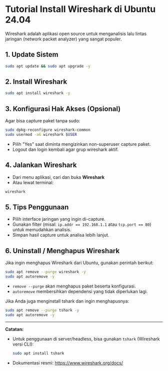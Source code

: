 # Tutorial Install Wireshark di Ubuntu 24.04

Wireshark adalah aplikasi open source untuk menganalisis lalu lintas jaringan (network packet analyzer) yang sangat populer.

## 1. Update Sistem

```bash
sudo apt update && sudo apt upgrade -y
```

## 2. Install Wireshark

```bash
sudo apt install wireshark -y
```

## 3. Konfigurasi Hak Akses (Opsional)
Agar bisa capture paket tanpa sudo:

```bash
sudo dpkg-reconfigure wireshark-common
sudo usermod -aG wireshark $USER
```
- Pilih "Yes" saat diminta mengizinkan non-superuser capture paket.
- Logout dan login kembali agar grup wireshark aktif.

## 4. Jalankan Wireshark

- Dari menu aplikasi, cari dan buka **Wireshark**
- Atau lewat terminal:

```bash
wireshark
```

## 5. Tips Penggunaan
- Pilih interface jaringan yang ingin di-capture.
- Gunakan filter (misal: `ip.addr == 192.168.1.1` atau `tcp.port == 80`) untuk memudahkan analisis.
- Simpan hasil capture untuk analisa lebih lanjut.

## 6. Uninstall / Menghapus Wireshark

Jika ingin menghapus Wireshark dari Ubuntu, gunakan perintah berikut:

```bash
sudo apt remove --purge wireshark -y
sudo apt autoremove -y
```

- `remove --purge` akan menghapus paket beserta konfigurasi.
- `autoremove` membersihkan dependensi yang tidak diperlukan lagi.

Jika Anda juga menginstall tshark dan ingin menghapusnya:

```bash
sudo apt remove --purge tshark -y
sudo apt autoremove -y
```

---

**Catatan:**
- Untuk penggunaan di server/headless, bisa gunakan `tshark` (Wireshark versi CLI):
  ```bash
  sudo apt install tshark
  ```

  
- Dokumentasi resmi: https://www.wireshark.org/docs/
